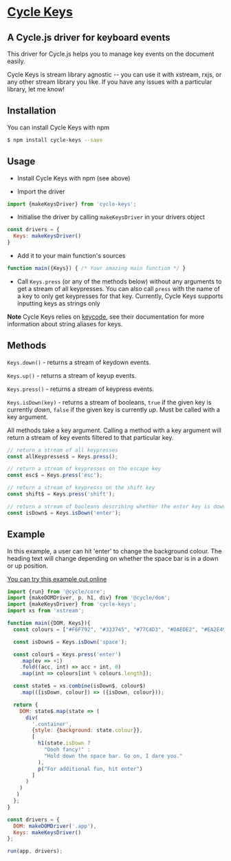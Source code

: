 # [Cycle Keys](http://raquelxmoss.github.io/cycle-keys)
## A Cycle.js driver for keyboard events

This driver for Cycle.js helps you to manage key events on the document easily.

Cycle Keys is stream library agnostic -- you can use it with xstream, rxjs, or any other stream library you like. If you have any issues with a particular library, let me know!

## Installation

You can install Cycle Keys with npm

```bash
$ npm install cycle-keys --save
```

## Usage

- Install Cycle Keys with npm (see above)

- Import the driver

```js
import {makeKeysDriver} from 'cycle-keys';
```

- Initialise the driver by calling `makeKeysDriver` in your drivers object

```js
const drivers = {
  Keys: makeKeysDriver()
}
```

- Add it to your main function's sources

```js
function main({Keys}) { /* Your amazing main function */ }
```

- Call `Keys.press` (or any of the methods below) without any arguments to get a stream of all keypresses. You can also call `press` with the name of a key to only get keypresses for that key. Currently, Cycle Keys supports inputting keys as strings only

**Note** Cycle Keys relies on [keycode](https://github.com/timoxley/keycode), see their documentation for more information about string aliases for keys.

## Methods

`Keys.down()` - returns a stream of keydown events.

`Keys.up()` - returns a stream of keyup events.

`Keys.press()` - returns a stream of keypress events.

`Keys.isDown(key)` - returns a stream of booleans, `true` if the given key is currently _down_, `false` if the given key is currently _up_. Must be called with a key argument.

All methods take a key argument. Calling a method with a key argument will return a stream of key events filtered to that particular key.

```js
// return a stream of all keypresses
const allKeypresses$ = Keys.press();

// return a stream of keypresses on the escape key
const esc$ = Keys.press('esc');

// return a stream of keypresss on the shift key
const shift$ = Keys.press('shift');

// return a stream of booleans describing whether the enter key is down or up
const isDown$ = Keys.isDown('enter');
```

## Example

In this example, a user can hit 'enter' to change the background colour. The heading text will change depending on whether the space bar is in a down or up position.

[You can try this example out online](http://raquelxmoss.github.io/cycle-keys)

```js
import {run} from '@cycle/core';
import {makeDOMDriver, p, h1, div} from '@cycle/dom';
import {makeKeysDriver} from 'cycle-keys';
import xs from 'xstream';

function main({DOM, Keys}){
  const colours = ["#F6F792", "#333745", "#77C4D3", "#DAEDE2", "#EA2E49"];

  const isDown$ = Keys.isDown('space');

  const colour$ = Keys.press('enter')
    .map(ev => +1)
    .fold((acc, int) => acc + int, 0)
    .map(int => colours[int % colours.length]);

  const state$ = xs.combine(isDown$, colour$)
    .map(([isDown, colour]) => ({isDown, colour}));

  return {
    DOM: state$.map(state => (
      div(
        '.container',
        {style: {background: state.colour}},
        [
          h1(state.isDown ?
            "Oooh fancy!" :
            "Hold down the space bar. Go on, I dare you."
          ),
          p("For additional fun, hit enter")
        ]
      )
    )
   )
  };
}

const drivers = {
  DOM: makeDOMDriver('.app'),
  Keys: makeKeysDriver()
};

run(app, drivers);
```
